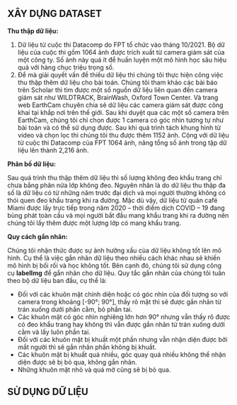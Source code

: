 ## XÂY DỰNG DATASET
**Thu thập dữ liệu:**
1. Dữ liệu từ cuộc thi Datacomp do FPT tổ chức vào tháng 10/2021. Bộ dữ liệu của cuộc thi gồm 1064 ảnh được trích xuất từ camera giám sát của một công ty. Số ảnh này quá ít để huấn luyện một mô hình học sâu hiệu quả với hàng chục triệu trọng số.
2. Để mà giải quyết vấn đề thiếu dữ liệu thì chúng tôi thực hiện công việc thu thập thêm dữ liệu cho bài toán. Chúng tôi tham khảo các bài báo trên Scholar thì tìm được một số nguồn dữ liệu liên quan đến camera giám sát như WILDTRACK, BrainWash, Oxford Town Center. Và trang web EarthCam chuyên chia sẻ dữ liệu các camera giám sát được công khai tại khắp nơi trên thế giới. Sau khi duyệt qua các một số camera trên EarthCam, chúng tôi chỉ chọn được 1 camera có góc nhìn tương tự như bài toán và có thể sử dụng được. 
Sau khi quá trình tách khung hình từ video và chọn lọc thì chúng tôi thu được thêm 1152 ảnh. Cộng với dữ liệu từ cuộc thi Datacomp của FPT 1064 ảnh, nâng tổng số ảnh trong tập dữ liệu lên thành 2,216 ảnh.

**Phân bố dữ liệu:**

Sau quá trình thu thập thêm dữ liệu thì số lượng không đeo khẩu trang chỉ chưa bằng phân nửa lớp không đeo. Nguyên nhân là do dữ liệu thu thập đa số là dữ liệu có từ những năm trước đại dịch và mọi người thường không có thói quen đeo khẩu trang khi ra đường. Mặc dù vậy, dữ liệu từ quán café Miami được lấy trực tiếp trong năm 2020 – thời điểm dịch COVID – 19 đang bùng phát toàn cầu và mọi người bắt đầu mang khẩu trang khi ra đường nên chúng tôi lấy thêm được một lượng lớp có mang khẩu trang.

**Quy cách gắn nhãn:**

Chúng tôi nhận thức được sự ảnh hưởng xấu của dữ liệu không tốt lên mô hình. Cụ thể là việc gắn nhãn dữ liệu theo nhiều cách khác nhau sẽ khiến mô hình bị bối rối và học không tốt. Bên cạnh đó, chúng tôi sử dụng công cụ **labelImg** để gắn nhãn cho dữ liệu.
Quy tắc gắn nhãn của chúng tôi tuân theo bộ dữ liệu ban đầu, cụ thể là:
*   Đối với các khuôn mặt chính diện hoặc có góc nhìn của đối tượng so với camera trong khoảng [-90°; 90°], thấy rõ mặt thì sẽ được gắn nhãn từ trán xuống dưới phần cằm, bỏ phần tai.
*   Các khuôn mặt có góc nhìn nghiêng lớn hơn 90° nhưng vẫn thấy rõ được có đeo khẩu trang hay không thì vẫn được gắn nhãn từ trán xuống dưới cằm và lấy luôn phần tai.
*   Đối với các khuôn mặt bị khuất một phần nhưng vẫn nhận diện được bởi mắt người thì sẽ gắn nhãn phần không bị khuất.
*   Các khuôn mặt bị khuất quá nhiều, góc quay quá nhiều không thể nhận diện được sẽ bị bỏ qua, không gắn nhãn.
*   Những khuôn mặt nhỏ và quá mờ cũng sẽ bị bỏ qua.

## SỬ DỤNG DỮ LIỆU
